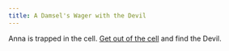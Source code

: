 ```yaml
---
title: A Damsel's Wager with the Devil
---
```


Anna is trapped in the cell. [Get out of the cell](010-cell.md) and find the Devil.
